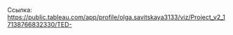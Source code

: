 Ссылка: https://public.tableau.com/app/profile/olga.savitskaya3133/viz/Project_v2_17138766832330/TED- 
